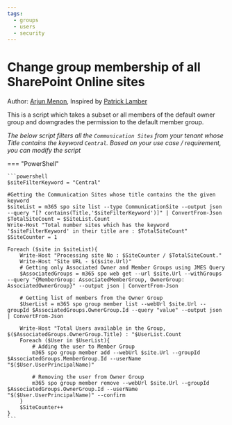 ```yaml
---
tags:
  - groups
  - users
  - security
---
```


# Change group membership of all SharePoint Online sites

Author: [Arjun Menon](https://twitter.com/arjunumenon), Inspired by [Patrick Lamber](https://www.nubo.eu/Change-The-Group-Memberships-Of-All-SharePoint-Online-Sites/)


This is a script which takes a subset or all members of the default owner group and downgrades the permission to the default member group.

*The below script filters all the `Communication Sites` from your tenant whose Title contains the keyword `Central`. Based on your use case / requirement, you can modify the script*


=== "PowerShell"

    ```powershell
    $siteFilterKeyword = "Central"

    #Getting the Communication Sites whose title contains the the given keyword
    $siteList = m365 spo site list --type CommunicationSite --output json --query "[? contains(Title,'$siteFilterKeyword')]" | ConvertFrom-Json
    $TotalSiteCount = $SiteList.Count
    Write-Host "Total number sites which has the keyword '$siteFilterKeyword' in their title are : $TotalSiteCount"
    $SiteCounter = 1

    Foreach ($site in $siteList){
        Write-Host "Processing site No : $SiteCounter / $TotalSiteCount."
        Write-Host "Site URL - $($site.Url)"
        # Getting only Associated Owner and Member Groups using JMES Query
        $AssociatedGroups = m365 spo web get --url $site.Url --withGroups --query "{MemberGroup: AssociatedMemberGroup, OwnerGroup: AssociatedOwnerGroup}" --output json | ConvertFrom-Json

        # Getting list of members from the Owner Group
        $UserList = m365 spo group member list --webUrl $site.Url --groupId $AssociatedGroups.OwnerGroup.Id --query "value" --output json | ConvertFrom-Json

        Write-Host "Total Users available in the Group, $($AssociatedGroups.OwnerGroup.Title) : "$UserList.Count
        Foreach ($User in $UserList){
            # Adding the user to Member Group
            m365 spo group member add --webUrl $site.Url --groupId $AssociatedGroups.MemberGroup.Id --userName "$($User.UserPrincipalName)"
            
            # Removing the user from Owner Group
            m365 spo group member remove --webUrl $site.Url --groupId $AssociatedGroups.OwnerGroup.Id --userName "$($User.UserPrincipalName)" --confirm
        }
        $SiteCounter++
    }
    ```

